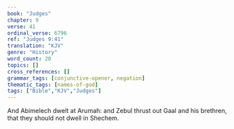 ```yaml
---
book: "Judges"
chapter: 9
verse: 41
ordinal_verse: 6796
ref: "Judges 9:41"
translation: "KJV"
genre: "History"
word_count: 20
topics: []
cross_references: []
grammar_tags: [conjunctive-opener, negation]
thematic_tags: [names-of-god]
tags: ["Bible","KJV","Judges"]
---
```

And Abimelech dwelt at Arumah: and Zebul thrust out Gaal and his brethren, that they should not dwell in Shechem.
